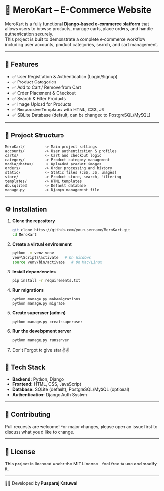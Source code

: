 # 🛒 MeroKart – E-Commerce Website

MeroKart is a fully functional **Django-based e-commerce platform** that allows users to browse products, manage carts, place orders, and handle authentication securely.  
This project is built to demonstrate a complete e-commerce workflow including user accounts, product categories, search, and cart management.

---

## 🚀 Features
- ✅ User Registration & Authentication (Login/Signup)
- ✅ Product Categories
- ✅ Add to Cart / Remove from Cart
- ✅ Order Placement & Checkout
- ✅ Search & Filter Products
- ✅ Image Upload for Products
- ✅ Responsive Templates with HTML, CSS, JS
- ✅ SQLite Database (default, can be changed to PostgreSQL/MySQL)

---

## 📂 Project Structure
```
MeroKart/         -> Main project settings
accounts/         -> User authentication & profiles
carts/            -> Cart and checkout logic
category/         -> Product category management
media/photos/     -> Uploaded product images
orders/           -> Order processing and history
static/           -> Static files (CSS, JS, images)
store/            -> Product store, search, filtering
templates/        -> HTML templates
db.sqlite3        -> Default database
manage.py         -> Django management file
```

---

## ⚙️ Installation

1. **Clone the repository**
   ```bash
   git clone https://github.com/yourusername/MeroKart.git
   cd MeroKart
   ```

2. **Create a virtual environment**
   ```bash
   python -m venv venv
   venv\Scripts\activate   # On Windows
   source venv/bin/activate   # On Mac/Linux
   ```

3. **Install dependencies**
   ```bash
   pip install -r requirements.txt
   ```

4. **Run migrations**
   ```bash
   python manage.py makemigrations
   python manage.py migrate
   ```

5. **Create superuser (admin)**
   ```bash
   python manage.py createsuperuser
   ```

6. **Run the development server**
   ```bash
   python manage.py runserver

7. Don't Forgot to give star ✌️✌️


## 🔑 Tech Stack
- **Backend:** Python, Django
- **Frontend:** HTML, CSS, JavaScript
- **Database:** SQLite (default), PostgreSQL/MySQL (optional)
- **Authentication:** Django Auth System

---

## 🙌 Contributing
Pull requests are welcome! For major changes, please open an issue first to discuss what you’d like to change.

---

## 📜 License
This project is licensed under the MIT License – feel free to use and modify it.

---


👨‍💻 Developed by **Pusparaj Katuwal**
